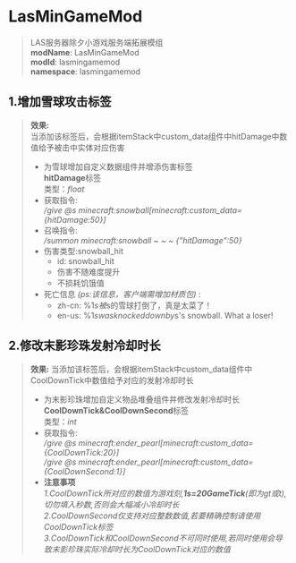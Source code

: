 # LasMinGameMod

> LAS服务器除夕小游戏服务端拓展模组  
> **modName**: LasMinGameMod  
> **modId**: lasmingamemod  
> **namespace**: lasmingamemod

## 1.增加雪球攻击标签
> **效果:**  
> 当添加该标签后，会根据itemStack中custom_data组件中hitDamage中数值给予被击中实体对应伤害
> - 为雪球增加自定义数据组件并增添伤害标签  
> **hitDamage**标签  
> 类型：*float*
> - 获取指令:  
> */give @s minecraft:snowball[minecraft:custom_data={hitDamage:50}]*
> - 召唤指令:  
> */summon minecraft:snowball ~ ~ ~ {"hitDamage":50}*
> - 伤害类型:snowball_hit
>   - id: snowball_hit 
>   - 伤害不随难度提升
>   - 不损耗饥饿值
> - 死亡信息 *(ps:该信息，客户端需增加材质包)* :
>   - zh-cn: %1$s被%2$s的雪球打倒了，真是太菜了！
>   - en-us: %1$s was knocked down by %2$s's snowball. What a loser!

## 2.修改末影珍珠发射冷却时长
> **效果:**
> 当添加该标签后，会根据itemStack中custom_data组件中CoolDownTick中数值给予对应的发射冷却时长
> - 为末影珍珠增加自定义物品堆叠组件并修改发射冷却时长   
> **CoolDownTick&CoolDownSecond**标签  
> 类型：*int*
> - 获取指令:  
> */give @s minecraft:ender_pearl[minecraft:custom_data={CoolDownTick:20}]*  
> */give @s minecraft:ender_pearl[minecraft:custom_data={CoolDownSecond:1}]*
> - **注意事项**   
> *1.CoolDownTick所对应的数值为游戏刻,**1s=20GameTick**(即为gt或t),切勿填入秒数,否则会大幅减小冷却时长*  
> *2.CoolDownSecond仅支持对应整数数值,若要精确控制请使用CoolDownTick标签*  
> *3.CoolDownTick和CoolDownSecond不可同时使用,若同时使用会导致末影珍珠实际冷却时长为CoolDownTick对应的数值*